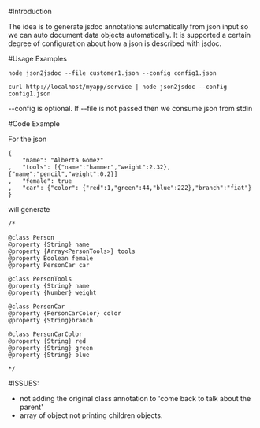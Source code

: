 #Introduction

The idea is to generate jsdoc annotations automatically from json input so we can auto document data objects automatically. It is supported a certain degree of configuration about how a json is described with jsdoc. 

#Usage Examples

	node json2jsdoc --file customer1.json --config config1.json

	curl http://localhost/myapp/service | node json2jsdoc --config config1.json

--config is optional. If --file is not passed then we consume json from stdin


#Code Example

For the json

	{
		"name": "Alberta Gomez"
	,	"tools": [{"name":"hammer","weight":2.32},{"name":"pencil","weight":0.2}]
	,	"female": true
	,	"car": {"color": {"red":1,"green":44,"blue":222},"branch":"fiat"}
	}

will generate

	/*

	@class Person
	@property {String} name
	@property {Array<PersonTools>} tools
	@property Boolean female
	@property PersonCar car

	@class PersonTools
	@property {String} name
	@property {Number} weight

	@class PersonCar
	@property {PersonCarColor} color
	@property {String}branch

	@class PersonCarColor
	@property {String} red
	@property {String} green
	@property {String} blue

	*/



#ISSUES: 
 * not adding the original class annotation to 'come back to talk about the parent'
 * array of object not printing children objects. 